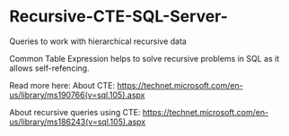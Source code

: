 # Recursive-CTE-SQL-Server-
Queries to work with hierarchical recursive data

Common Table Expression helps to solve recursive problems in SQL as it allows self-refencing.

Read more here:
About CTE:
https://technet.microsoft.com/en-us/library/ms190766(v=sql.105).aspx

About recursive queries using CTE:
https://technet.microsoft.com/en-us/library/ms186243(v=sql.105).aspx
